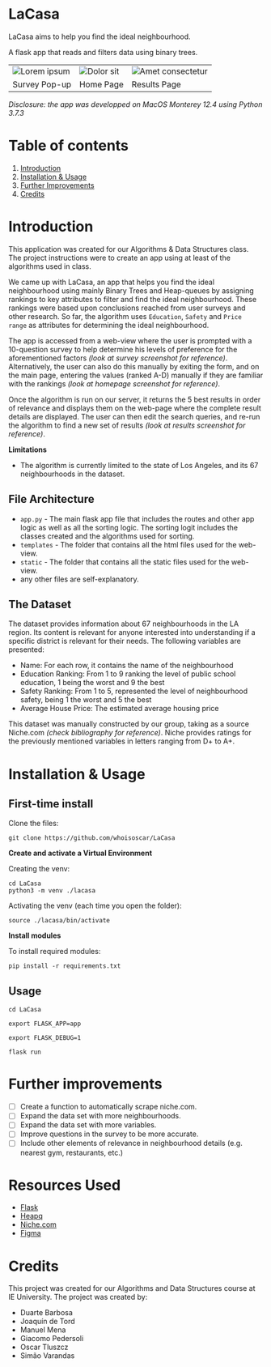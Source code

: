 # LaCasa
LaCasa aims to help you find the ideal neighbourhood.

A flask app that reads and filters data using binary trees.

<table>
  <tr>
    <td>
      <img src="https://i.imgur.com/QXSFwq8.png" alt="Lorem ipsum" title="Lorem ipsum">
    </td>
    <td>
      <img src="https://i.imgur.com/OKcgPnI.png" alt="Dolor sit" title="Dolor sit">
    </td>
    <td>
      <img src="https://i.imgur.com/xEd1SIi.png" alt="Amet consectetur" title="Amet consectetur">
    </td>
  </tr>

  <tr>
    <td>Survey Pop-up</td>
    <td>Home Page</td>
    <td>Results Page</td>
  </tr>
</table>

*Disclosure: the app was developped on MacOS Monterey 12.4 using Python 3.7.3*

# Table of contents
1. [Introduction](#introduction)
2. [Installation & Usage](#Installation-&-Usage)
3. [Further Improvements](#Further-Improvements)
4. [Credits](#credits)

# Introduction
This application was created for our Algorithms & Data Structures class. The project instructions were to create an app using at least of the algorithms used in class.

We came up with LaCasa, an app that helps you find the ideal neighbourhood using mainly Binary Trees and Heap-queues by assigning rankings to key attributes to filter and find the ideal neighbourhood. These rankings were based upon conclusions reached from user surveys and other research. So far, the algorithm uses `Education`, `Safety` and `Price range` as attributes for determining the ideal neighbourhood.

The app is accessed from a web-view where the user is prompted with a 10-question survey to help determine his levels of preference for the aforementioned factors *(look at survey screenshot for reference)*. Alternatively, the user can also do this manually by exiting the form, and on the main page, entering the values (ranked A-D) manually if they are familiar with the rankings *(look at homepage screenshot for reference)*.

Once the algorithm is run on our server, it returns the 5 best results in order of relevance and displays them on the web-page where the complete result details are displayed. The user can then edit the search queries, and re-run the algorithm to find a new set of results *(look at results screenshot for reference)*.

**Limitations**

- The algorithm is currently limited to the state of Los Angeles, and its 67 neighbourhoods in the dataset.

## File Architecture
- `app.py` - The main flask app file that includes the routes and other app logic as well as all the sorting logic. The sorting logit includes the classes created and the algorithms used for sorting.
- `templates` - The folder that contains all the html files used for the web-view.
- `static` - The folder that contains all the static files used for the web-view.
- any other files are self-explanatory.

## The Dataset
The dataset provides information about 67 neighbourhoods in the LA region. Its content is relevant for anyone interested into understanding if a specific district is relevant for their needs. The following variables are presented: 
- Name: For each row, it contains the name of the neighbourhood
- Education Ranking: From 1 to 9 ranking the level of public school education, 1 being the worst and 9 the best
- Safety Ranking: From 1 to 5, represented the level of neighbourhood safety, being 1 the worst and 5 the best
- Average House Price: The estimated average housing price

This dataset was manually constructed by our group, taking as a source Niche.com *(check bibliography for reference)*. Niche provides ratings for the previously mentioned variables in letters ranging from D+ to A+.

# Installation & Usage

## First-time install

Clone the files:
`````
git clone https://github.com/whoisoscar/LaCasa
`````

**Create and activate a Virtual Environment**

Creating the venv:
`````
cd LaCasa
python3 -m venv ./lacasa
`````
Activating the venv (each time you open the folder):
````
source ./lacasa/bin/activate
````
**Install modules**

To install required modules:
`````
pip install -r requirements.txt
`````
## Usage
`````
cd LaCasa
`````
`````
export FLASK_APP=app
`````
`````
export FLASK_DEBUG=1
`````
`````
flask run
`````

# Further improvements
- [ ] Create a function to automatically scrape niche.com.
- [ ] Expand the data set with more neighbourhoods.
- [ ] Expand the data set with more variables.
- [ ] Improve questions in the survey to be more accurate.
- [ ] Include other elements of relevance in neighbourhood details (e.g. nearest gym, restaurants, etc.)

# Resources Used
- [Flask](https://flask.palletsprojects.com/en/2.0.x/)
- [Heapq](https://docs.python.org/3/library/heapq.html)
- [Niche.com](https://www.niche.com/)
- [Figma](https://www.figma.com/)

# Credits
This project was created for our Algorithms and Data Structures course at IE University. The project was created by:
- Duarte Barbosa
- Joaquín de Tord
- Manuel Mena
- Giacomo Pedersoli
- Oscar Tluszcz
- Simão Varandas

